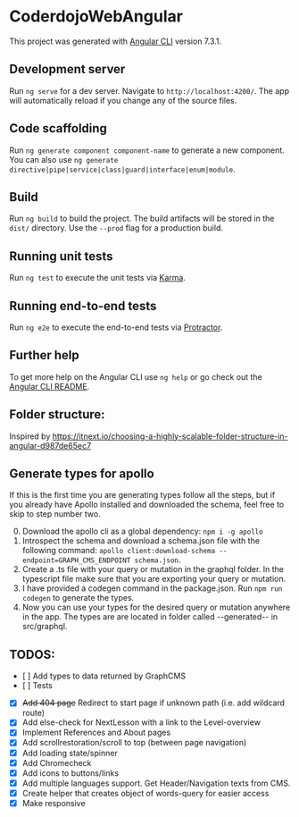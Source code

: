 # CoderdojoWebAngular

This project was generated with [Angular CLI](https://github.com/angular/angular-cli) version 7.3.1.

## Development server

Run `ng serve` for a dev server. Navigate to `http://localhost:4200/`. The app will automatically reload if you change any of the source files.

## Code scaffolding

Run `ng generate component component-name` to generate a new component. You can also use `ng generate directive|pipe|service|class|guard|interface|enum|module`.

## Build

Run `ng build` to build the project. The build artifacts will be stored in the `dist/` directory. Use the `--prod` flag for a production build.

## Running unit tests

Run `ng test` to execute the unit tests via [Karma](https://karma-runner.github.io).

## Running end-to-end tests

Run `ng e2e` to execute the end-to-end tests via [Protractor](http://www.protractortest.org/).

## Further help

To get more help on the Angular CLI use `ng help` or go check out the [Angular CLI README](https://github.com/angular/angular-cli/blob/master/README.md).

## Folder structure:

Inspired by https://itnext.io/choosing-a-highly-scalable-folder-structure-in-angular-d987de65ec7

## Generate types for apollo

If this is the first time you are generating types follow all the steps, but if you already have Apollo installed and downloaded the schema, feel free to skip to step number two.

0. Download the apollo cli as a global dependency: `npm i -g apollo`
1. Introspect the schema and download a schema.json file with the following command: `apollo client:download-schema --endpoint=GRAPH_CMS_ENDPOINT schema.json`.
2. Create a .ts file with your query or mutation in the graphql folder. In the typescript file make sure that you are exporting your query or mutation.
3. I have provided a codegen command in the package.json. Run `npm run codegen` to generate the types.
4. Now you can use your types for the desired query or mutation anywhere in the app. The types are are located in folder called --generated-- in src/graphql.

## TODOS:

- [ ] Add types to data returned by GraphCMS
- [ ] Tests
- [x] ~~Add 404 page~~ Redirect to start page if unknown path (i.e. add wildcard route)
- [x] Add else-check for NextLesson with a link to the Level-overview
- [x] Implement References and About pages
- [x] Add scrollrestoration/scroll to top (between page navigation)
- [x] Add loading state/spinner
- [x] Add Chromecheck
- [x] Add icons to buttons/links
- [x] Add multiple languages support. Get Header/Navigation texts from CMS.
- [x] Create helper that creates object of words-query for easier access
- [x] Make responsive
